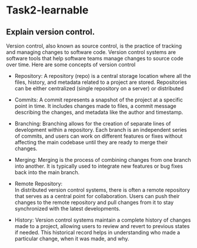 # Task2-learnable

## Explain version control.

Version control, also known as source control, is the practice of tracking and managing changes to software code. Version control systems are software tools that help software teams manage changes to source code over time.
Here are some concepts of version control

 - Repository:
    A repository (repo) is a central storage location where all the files, history, and metadata related to a project are stored.
    Repositories can be either centralized (single repository on a server) or distributed 

 - Commits:
    A commit represents a snapshot of the project at a specific point in time.
     It includes changes made to files, a commit message describing the changes, and metadata like the author and timestamp. 

 - Branching:
   Branching allows for the creation of separate lines of development within a repository.
   Each branch is an independent series of commits, and users can work on different features or fixes without affecting the main codebase until they are ready to merge their changes.  

 - Merging:
     Merging is the process of combining changes from one branch into another.
     It is typically used to integrate new features or bug fixes back into the main branch.

 - Remote Repository:  
     In distributed version control systems, there is often a remote repository that serves as a central point for collaboration.
      Users can push their changes to the remote repository and pull changes from it to stay synchronized with the latest developments.  

 - History: 
     Version control systems maintain a complete history of changes made to a project, allowing users to review and revert to previous states if needed.
      This historical record helps in understanding who made a particular change, when it was made, and why.